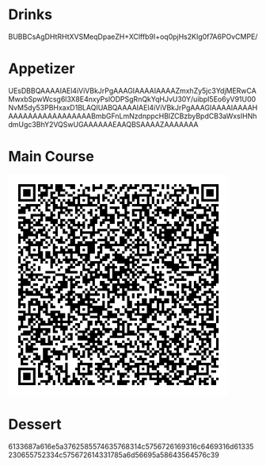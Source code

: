 # Drinks

BUBBCsAgDHtRHtXVSMeqDpaeZH+XClffb9I+oq0pjHs2KIg0f7A6POvCMPE/

<!--
flag: uhctf{please-dont-mind-the-lack-of-club-mate}
decode:
- from base64
- raw inflate
-->

# Appetizer


UEsDBBQAAAAIAEl4iViVBkJrPgAAAGIAAAAIAAAAZmxhZy5jc3YdjMERwCAMwxbSpwWcsg6l3X8E4nxyPslODPSgRnQkYqHJvU30Y/uibpI5Eo6yV91U00NvM5dy53PBHxaxD1BLAQIUABQAAAAIAEl4iViVBkJrPgAAAGIAAAAIAAAAHAAAAAAAAAAAAAAAAABmbGFnLmNzdnppcHBlZCBzbyBpdCB3aWxsIHNhdmUgc3BhY2VQSwUGAAAAAAEAAQBSAAAAZAAAAAAA

<!--
flag: flag: uhctf{i-could-use-a-little-snack}
decode:
- from base64
- unzip
- from hex
-->

# Main Course

![main course](course.png)

<!--
flag: uhctf{pizza-pizza-yummy-yummy-me-so-hungry-me-so-hungry}
decode:
- parse qr
- rot -7 (w/ numbers)
- from decimal
- from decimal
-->

# Dessert

6133687a616e5a3762585574635768314c5756726169316c6469316d61335230655752334c575672614331785a6d56695a58643564576c39

<!-- 
flag: uhctf{we-are-out-of-pudding-our-apologies}
decode:
- from hex
- from base64
- rot10
-->

